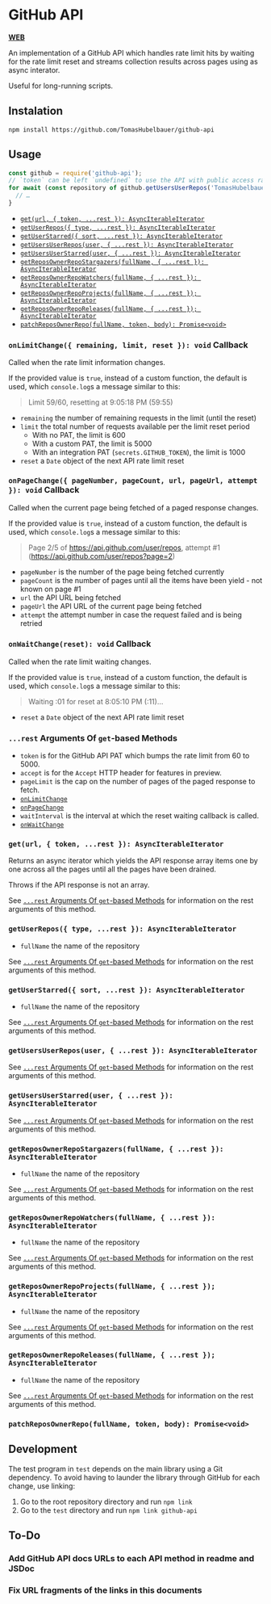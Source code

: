 # GitHub API

[**WEB**](https://tomashubelbauer.github.io/github-api)

An implementation of a GitHub API which handles rate limit hits by waiting for
the rate limit reset and streams collection results across pages using as async
interator.

Useful for long-running scripts.

## Instalation

`npm install https://github.com/TomasHubelbauer/github-api`

## Usage

```js
const github = require('github-api');
// `token` can be left `undefined` to use the API with public access rate limits
for await (const repository of github.getUsersUserRepos('TomasHubelbauer', { token })) {
  // …
}
```

- [`get(url, { token, ...rest }): AsyncIterableIterator`](#geturl--token-rest--asynciterableiterator)
- [`getUserRepos({ type, ...rest }): AsyncIterableIterator`](#getuserrepos-type-rest--asynciterableiterator)
- [`getUserStarred({ sort, ...rest }): AsyncIterableIterator`](#getuserstarred-sort-rest--asynciterableiterator)
- [`getUsersUserRepos(user, { ...rest }): AsyncIterableIterator`](#getusersuserreposuser--rest--asynciterableiterator)
- [`getUsersUserStarred(user, { ...rest }): AsyncIterableIterator`](#getusersuserstarreduser--rest--asynciterableiterator)
- [`getReposOwnerRepoStargazers(fullName, { ...rest }): AsyncIterableIterator`](#getreposownerrepostargazersfullname--rest--asynciterableiterator)
- [`getReposOwnerRepoWatchers(fullName, { ...rest }): AsyncIterableIterator`](#getreposownerrepowatchersfullname--rest--asynciterableiterator)
- [`getReposOwnerRepoProjects(fullName, { ...rest }); AsyncIterableIterator`](#getreposownerrepoprojectsfullname--rest--asynciterableiterator)
- [`getReposOwnerRepoReleases(fullName, { ...rest }); AsyncIterableIterator`](#getreposownerreporeleasesfullname--rest--asynciterableiterator)
- [`patchReposOwnerRepo(fullName, token, body): Promise<void>`](#patchreposownerrepofullname-token-body-promisevoid)

### `onLimitChange({ remaining, limit, reset }): void` Callback

Called when the rate limit information changes.

If the provided value is `true`, instead of a custom function, the default
is used, which `console.log`s a message similar to this:

> Limit 59/60, resetting at 9:05:18 PM (59:55)

- `remaining` the number of remaining requests in the limit (until the reset)
- `limit` the total number of requests available per the limit reset period
  - With no PAT, the limit is 600
  - With a custom PAT, the limit is 5000
  - With an integration PAT (`secrets.GITHUB_TOKEN`), the limit is 1000
- `reset` a `Date` object of the next API rate limit reset

### `onPageChange({ pageNumber, pageCount, url, pageUrl, attempt }): void` Callback

Called when the current page being fetched of a paged response changes.

If the provided value is `true`, instead of a custom function, the default
is used, which `console.log`s a message similar to this:

> Page 2/5 of https://api.github.com/user/repos, attempt #1 (https://api.github.com/user/repos?page=2)

- `pageNumber` is the number of the page being fetched currently
- `pageCount` is the number of pages until all the items have been yield - not known on page #1
- `url` the API URL being fetched
- `pageUrl` the API URL of the current page being fetched
- `attempt` the attempt number in case the request failed and is being retried

### `onWaitChange(reset): void` Callback

Called when the rate limit waiting changes.

If the provided value is `true`, instead of a custom function, the default
is used, which `console.log`s a message similar to this:

> Waiting :01 for reset at 8:05:10 PM (:11)…

- `reset` a `Date` object of the next API rate limit reset

### `...rest` Arguments Of `get`-based Methods

- `token` is for the GitHub API PAT which bumps the rate limit from 60 to 5000.
- `accept` is for the `Accept` HTTP header for features in preview.
- `pageLimit` is the cap on the number of pages of the paged response to fetch.
- [`onLimitChange`](#onlimitchange-remaining-limit-reset--void-callback)
- [`onPageChange`](#onpagechange-pagenumber-pagecount-url-pageurl-attempt--void-callback)
- `waitInterval` is the interval at which the reset waiting callback is called.
- [`onWaitChange`](#onwaitchange-reset--void-callback)

### `get(url, { token, ...rest }): AsyncIterableIterator`

Returns an async iterator which yields the API response array items one by one
across all the pages until all the pages have been drained.

Throws if the API response is not an array.

See [`...rest` Arguments Of `get`-based Methods](#rest-arguments-of-get-based-methods)
for information on the rest arguments of this method.

### `getUserRepos({ type, ...rest }): AsyncIterableIterator`

- `fullName` the name of the repository

See [`...rest` Arguments Of `get`-based Methods](#rest-arguments-of-get-based-methods)
for information on the rest arguments of this method.

### `getUserStarred({ sort, ...rest }): AsyncIterableIterator`

- `fullName` the name of the repository

See [`...rest` Arguments Of `get`-based Methods](#rest-arguments-of-get-based-methods)
for information on the rest arguments of this method.

### `getUsersUserRepos(user, { ...rest }): AsyncIterableIterator`

See [`...rest` Arguments Of `get`-based Methods](#rest-arguments-of-get-based-methods)
for information on the rest arguments of this method.

### `getUsersUserStarred(user, { ...rest }): AsyncIterableIterator`

See [`...rest` Arguments Of `get`-based Methods](#rest-arguments-of-get-based-methods)
for information on the rest arguments of this method.

### `getReposOwnerRepoStargazers(fullName, { ...rest }): AsyncIterableIterator`

- `fullName` the name of the repository

See [`...rest` Arguments Of `get`-based Methods](#rest-arguments-of-get-based-methods)
for information on the rest arguments of this method.

### `getReposOwnerRepoWatchers(fullName, { ...rest }): AsyncIterableIterator`

- `fullName` the name of the repository

See [`...rest` Arguments Of `get`-based Methods](#rest-arguments-of-get-based-methods)
for information on the rest arguments of this method.

### `getReposOwnerRepoProjects(fullName, { ...rest }); AsyncIterableIterator`

- `fullName` the name of the repository

See [`...rest` Arguments Of `get`-based Methods](#rest-arguments-of-get-based-methods)
for information on the rest arguments of this method.

### `getReposOwnerRepoReleases(fullName, { ...rest }); AsyncIterableIterator`

- `fullName` the name of the repository

See [`...rest` Arguments Of `get`-based Methods](#rest-arguments-of-get-based-methods)
for information on the rest arguments of this method.

### `patchReposOwnerRepo(fullName, token, body): Promise<void>`

## Development

The test program in `test` depends on the main library using a Git dependency.
To avoid having to launder the library through GitHub for each change, use
linking:

1. Go to the root repository directory and run `npm link`
2. Go to the `test` directory and run `npm link github-api`

## To-Do

### Add GitHub API docs URLs to each API method in readme and JSDoc

### Fix URL fragments of the links in this documents
